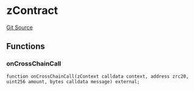 # zContract
[Git Source](https://github.com/zeta-chain/protocol-contracts/blob/c8047c5cf62b43a480049f1d820da4571e5dcf61/contracts/zevm/interfaces/UniversalContract.sol)


## Functions
### onCrossChainCall


```solidity
function onCrossChainCall(zContext calldata context, address zrc20, uint256 amount, bytes calldata message) external;
```

